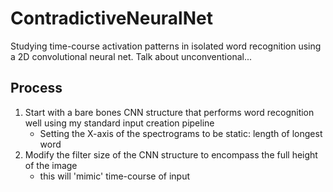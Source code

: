 # ContradictiveNeuralNet
Studying time-course activation patterns in isolated word recognition using a 2D convolutional neural net. Talk about unconventional... 

## Process
 1. Start with a bare bones CNN structure that performs word recognition well using my standard input creation pipeline
    * Setting the X-axis of the spectrograms to be static: length of longest word
 2. Modify the filter size of the CNN structure to encompass the full height of the image
    * this will 'mimic' time-course of input
